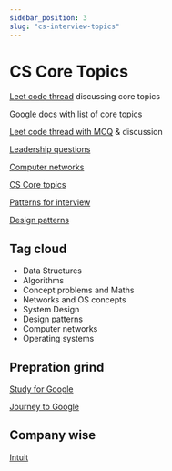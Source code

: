 ```yaml
---
sidebar_position: 3
slug: "cs-interview-topics"
---
```


# CS Core Topics

[Leet code thread](https://leetcode.com/discuss/study-guide/698684/Interview-Preparation-for-Beginners-DS-or-Algorithms-or-OS-or-System-Design) discussing core topics

[Google docs](https://docs.google.com/document/d/1wUCqhVHydWiDk6FJdFLSMpgigNrGcs4OFZg0Wa7JGEw/edit) with list of core topics

[Leet code thread with MCQ](https://leetcode.com/discuss/study-guide/1098600/topics-which-you-cant-skip-interview-preparation-study-plan-using-leetcode) & discussion

[Leadership questions](https://leetcode.com/discuss/study-guide/2004928/Amazon-LP-Questions)

[Computer networks](https://leetcode.com/discuss/study-guide/1568859/One-Stop-CN-guide-or-Useful-and-Short-topics-for-interviews-or-Computer-Networks)

[CS Core topics](https://leetcode.com/discuss/study-guide/2272161/Most-Important-topics-for-Interviews-or-CS-Core-topics)

[Patterns for interview](https://hackernoon.com/14-patterns-to-ace-any-coding-interview-question-c5bb3357f6ed)

[Design patterns](https://leetcode.com/discuss/interview-question/2069641/The-Only-Lists-You-Need-For-Your-Interview-Preparation)


## Tag cloud

- Data Structures
- Algorithms
- Concept problems and Maths
- Networks and OS concepts
- System Design
- Design patterns
- Computer networks
- Operating systems

## Prepration grind

[Study for Google](https://leetcode.com/discuss/study-guide/1596831/Cleared-Google-L5-India-at-age-of-39-~-40)

[Journey to Google](https://leetcode.com/discuss/study-guide/2106285/Journey-to-Google)

## Company wise

[Intuit](https://leetcode.com/discuss/study-guide/2537468/INTUIT-SDE-SHEET-or-2023)